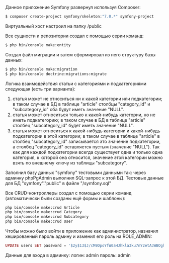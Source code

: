 Данное приложение Symfony развернул используя Composer:
```bash
$ composer create-project symfony/skeleton:"7.0.*" symfony-project
```

Виртуальный хост настроил на папку /public

Все сущности и репозитории создал с помощью серии команд:
```bash
$ php bin/console make:entity
```

Создал файл миграции и затем сформировал из него структуру базы данных:
```bash
$ php bin/console make:migration
$ php bin/console doctrine:migrations:migrate
```

Логика взаимодействия статьи с категориями и подкатегориями следующая (есть три варианта):
1. статья может не относиться ни к какой категории или подкатегории; в таком случае в БД в таблице "article" столбцы "category_id" и "subcategory_id" оба будут иметь значение "NULL".
2. статья может относиться только к какой-нибудь категории, но не иметь подкатегорию; в таком случае в БД в таблице "article" столбец "subcategory_id" будет иметь значение "NULL".
3. статья может относиться к какой-нибудь категории и какой-нибудь подкатегории в этой категории; в таком случае в таблице "article" в столбец "subcategory_id" записывается это значение подкатегории, а столбец "category_id" оставляется пустым (значение "NULL"). Так как для каждой подкатегории всегда существует одна и только одна категория, к которой она относится, значение этой категории можно взять по внешнему ключу из таблицы "subcategory".

Заполнил базу данных "symfony" тестовыми данными так: через админку phpPgAdmin выполнил SQL-запрос к этой БД.
Тестовые данные для БД "symfony"."public" в файле "/symfony.sql"


Все CRUD-контроллеры создал с помощью серии команд (автоматически были созданы ещё формы и шаблоны):
```bash
php bin/console make:crud Article
php bin/console make:crud Category
php bin/console make:crud Subcategory
php bin/console make:crud User
```

Чтобы можно было войти в приложение как администратор, назначил хешированный пароль админу и изменил его роль на ROLE_ADMIN:
```php
UPDATE users SET password = '$2y$13$J/cM9DpoYfW0aHJhkla3ku7nY2etA3WBOghgnhDALT9dxNKL7iaiG', role = 'ROLE_ADMIN' WHERE id = 1;
```
Данные для входа в админку:
логин: admin
пароль: admin


